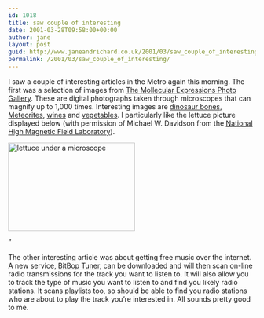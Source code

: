 ```yaml
---
id: 1018
title: saw couple of interesting
date: 2001-03-28T09:58:00+00:00
author: jane
layout: post
guid: http://www.janeandrichard.co.uk/2001/03/saw_couple_of_interesting
permalink: /2001/03/saw_couple_of_interesting/
---
```

I saw a couple of interesting articles in the Metro again this morning. The first was a selection of images from [The Mollecular Expressions Photo Gallery](http://micro.magnet.fsu.edu/micro/gallery.html). These are digital photographs taken through microscopes that can magnify up to 1,000 times. Interesting images are [dinosaur bones](http://micro.magnet.fsu.edu/micro/gallery/dinosaur/dinobones.html), [Meteorites](http://micro.magnet.fsu.edu/micro/gallery/meteorites/meteorite.html), [wines](http://micro.magnet.fsu.edu/micro/gallery/wine/wine.html) and [vegetables](http://micro.magnet.fsu.edu/micro/gallery/vegetables/vegetable.html). I particularly like the lettuce picture displayed below (with permission of Michael W. Davidson from the [National High Magnetic Field Laboratory](http://microscopy.fsu.edu)).

<img src="http://v1.janeandrichard.co.uk/blog/img/veggy2.jpg" alt="lettuce under a microscope" width="258" height="180" />

&#8221;

The other interesting article was about getting free music over the internet. A new service, [BitBop Tuner](http://www.audiomill.com/), can be downloaded and will then scan on-line radio transmissions for the track you want to listen to. It will also allow you to track the type of music you want to listen to and find you likely radio stations. It scans playlists too, so should be able to find you radio stations who are about to play the track you&#8217;re interested in. All sounds pretty good to me.